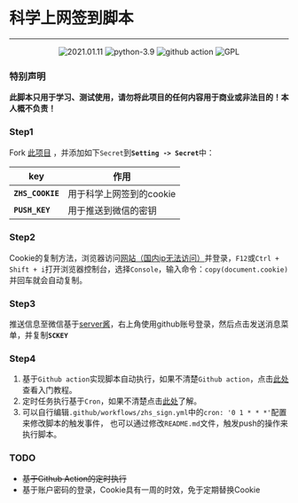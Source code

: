 # 科学上网签到脚本

---
<p style="text-align: center">
    <img src="https://img.shields.io/badge/create-2021.01.11-brightgreen" alt="2021.01.11"/>
    <img src="https://img.shields.io/badge/python-3.9-blue" alt="python-3.9"/>
    <img src="https://img.shields.io/badge/github%20-workflow-orange" alt="github action"/>
    <img src="https://img.shields.io/badge/License-GPL-yellow" alt="GPL"/>
</p>

### 特别声明
<b>此脚本只用于学习、测试使用，请勿将此项目的任何内容用于商业或非法目的！本人概不负责！</b>

### Step1

Fork [此项目](https://github.com/xiaokexiang/zhs_sign) ，并添加如下`Secret`到<b>`Setting -> Secret`</b>中：

| key                 | 作用                     |
| ------------------- | ------------------------ |
| <b>`ZHS_COOKIE`</b> | 用于科学上网签到的cookie |
| <b>`PUSH_KEY`</b>   | 用于推送到微信的密钥     |

### Step2

Cookie的复制方法，浏览器访问[网站（国内ip无法访问）](https://zhs.today/user)并登录，`F12`或`Ctrl + Shift + i`打开浏览器控制台，选择`Console`，输入命令：`copy(document.cookie)`并回车就会自动复制。

### Step3

推送信息至微信基于[server酱](http://sc.ftqq.com/3.version)，右上角使用github账号登录，然后点击发送消息菜单，并复制<b>`SCKEY`</b>

### Step4

1. 基于`Github action`实现脚本自动执行，如果不清楚`Github action`，点击[此处](http://www.ruanyifeng.com/blog/2019/09/getting-started-with-github-actions.html)查看入门教程。
2. 定时任务执行基于`Cron`，如果不清楚点击[此处](https://leejay.top/post/linux%E4%B8%8Bcron%E5%AE%9A%E6%97%B6%E5%99%A8/)了解。
3. 可以自行编辑`.github/workflows/zhs_sign.yml`中的`cron: '0 1 * * *'`配置来修改脚本的触发事件，
也可以通过修改`README.md`文件，触发push的操作来执行脚本。

### TODO

- ~~基于Github Action的定时执行~~
- 基于账户密码的登录，Cookie具有一周的时效，免于定期替换Cookie
